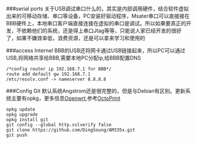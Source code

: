 ###serial ports
关于USB调试串口什么的，其实是内部调用硬件，结合软件虚拟出来的可移动存储、串口等设备，PC安装好驱动程序，Msater串口可以直接接在BBB硬件上，本地串口客户端直接连接在虚拟的串口是调试。所以如果要真正的开发，不依赖他们的系统，还是得上串口Jtag等等，只能说人家已经开发的很好了，如果不嫌效率低，浪费资源，还是可以拿来学习和使用的

###access Internel
BBB的USB还将网卡通过USB链接起来，所以PC可以通过USB,将网络共享给BBB,需要本地PC分配ip,给BBB配置DNS
	
	/*config router ip 192.168.7.1 for BBB*/
	route add default gw 192.168.7.1  
	/etc/resolv.conf -> nameserver 8.8.8.8

###Config Git
默认系统Angstrom还是很完整的，但是与Debian有区别。更新系统主要有opkg，更多信息[Openwrt][1],参考[OctoPrint][2]

	opkg update
	opkg upgrade
	opkg install git
	git config --global http.sslverify false
	git clone https://github.com/DingSoung/AM335x.git
	git push

[1]: http://wiki.openwrt.org/doc/techref/opkg
[2]: https://github.com/foosel/OctoPrint/wiki/Setup-on-BeagleBone-Black-running-%C3%85ngstr%C3%B6m
